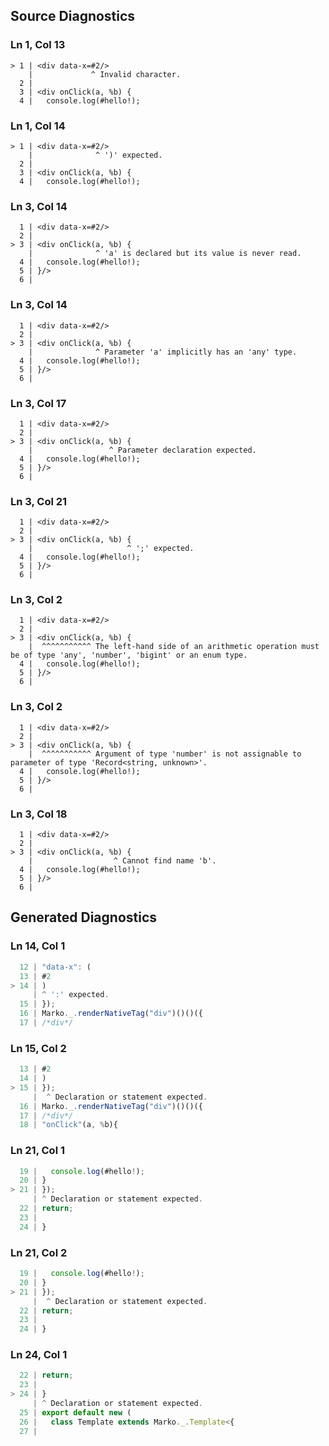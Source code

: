 ## Source Diagnostics
### Ln 1, Col 13
```marko
> 1 | <div data-x=#2/>
    |             ^ Invalid character.
  2 |
  3 | <div onClick(a, %b) {
  4 |   console.log(#hello!);
```

### Ln 1, Col 14
```marko
> 1 | <div data-x=#2/>
    |              ^ ')' expected.
  2 |
  3 | <div onClick(a, %b) {
  4 |   console.log(#hello!);
```

### Ln 3, Col 14
```marko
  1 | <div data-x=#2/>
  2 |
> 3 | <div onClick(a, %b) {
    |              ^ 'a' is declared but its value is never read.
  4 |   console.log(#hello!);
  5 | }/>
  6 |
```

### Ln 3, Col 14
```marko
  1 | <div data-x=#2/>
  2 |
> 3 | <div onClick(a, %b) {
    |              ^ Parameter 'a' implicitly has an 'any' type.
  4 |   console.log(#hello!);
  5 | }/>
  6 |
```

### Ln 3, Col 17
```marko
  1 | <div data-x=#2/>
  2 |
> 3 | <div onClick(a, %b) {
    |                 ^ Parameter declaration expected.
  4 |   console.log(#hello!);
  5 | }/>
  6 |
```

### Ln 3, Col 21
```marko
  1 | <div data-x=#2/>
  2 |
> 3 | <div onClick(a, %b) {
    |                     ^ ';' expected.
  4 |   console.log(#hello!);
  5 | }/>
  6 |
```

### Ln 3, Col 2
```marko
  1 | <div data-x=#2/>
  2 |
> 3 | <div onClick(a, %b) {
    |  ^^^^^^^^^^^ The left-hand side of an arithmetic operation must be of type 'any', 'number', 'bigint' or an enum type.
  4 |   console.log(#hello!);
  5 | }/>
  6 |
```

### Ln 3, Col 2
```marko
  1 | <div data-x=#2/>
  2 |
> 3 | <div onClick(a, %b) {
    |  ^^^^^^^^^^^ Argument of type 'number' is not assignable to parameter of type 'Record<string, unknown>'.
  4 |   console.log(#hello!);
  5 | }/>
  6 |
```

### Ln 3, Col 18
```marko
  1 | <div data-x=#2/>
  2 |
> 3 | <div onClick(a, %b) {
    |                  ^ Cannot find name 'b'.
  4 |   console.log(#hello!);
  5 | }/>
  6 |
```

## Generated Diagnostics
### Ln 14, Col 1
```ts
  12 | "data-x": (
  13 | #2
> 14 | )
     | ^ ':' expected.
  15 | });
  16 | Marko._.renderNativeTag("div")()()({
  17 | /*div*/
```

### Ln 15, Col 2
```ts
  13 | #2
  14 | )
> 15 | });
     |  ^ Declaration or statement expected.
  16 | Marko._.renderNativeTag("div")()()({
  17 | /*div*/
  18 | "onClick"(a, %b){
```

### Ln 21, Col 1
```ts
  19 |   console.log(#hello!);
  20 | }
> 21 | });
     | ^ Declaration or statement expected.
  22 | return;
  23 |
  24 | }
```

### Ln 21, Col 2
```ts
  19 |   console.log(#hello!);
  20 | }
> 21 | });
     |  ^ Declaration or statement expected.
  22 | return;
  23 |
  24 | }
```

### Ln 24, Col 1
```ts
  22 | return;
  23 |
> 24 | }
     | ^ Declaration or statement expected.
  25 | export default new (
  26 |   class Template extends Marko._.Template<{
  27 |     
```

